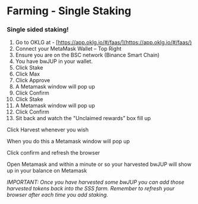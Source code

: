 # Farming - Single Staking

### Single sided staking!

1. Go to OKLG at - [https://app.oklg.io/#/faas/](https://app.oklg.io/#/faas/)
2. Connect your MetaMask Wallet – Top Right
3. Ensure you are on the BSC network (Binance Smart Chain)
4. You have bwJUP in your wallet.
5. Click Stake
6. Click Max
7. Click Approve
8. A Metamask window will pop up
9. Click Confirm
10. Click Stake
11. A Metamask window will pop up
12. Click Confirm
13. Sit back and watch the "Unclaimed rewards” box fill up

Click Harvest whenever you wish

When you do this a Metamask window will pop up

Click confirm and refresh the browser

Open Metamask and within a minute or so your harvested bwJUP will show up in your balance on Metamask

_IMPORTANT: Once you have harvested some bwJUP you can add those harvested tokens back into the SSS farm. Remember to refresh your browser after each time you add staking._
